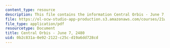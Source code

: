 ```yaml
---
content_type: resource
description: This file contains the information Central Orbis - June 7, 2480.
file: https://ol-ocw-studio-app-production.s3.amazonaws.com/courses/21w-763j-transmedia-storytelling-modern-science-fiction-spring-2014/0b2c831a0e922122c25cd19a6dd728cd_MIT21W_763JS14_6-07-2480.pdf
file_type: application/pdf
resourcetype: Document
title: Central Orbis - June 7, 2480
uid: 0b2c831a-0e92-2122-c25c-d19a6dd728cd
---
```


